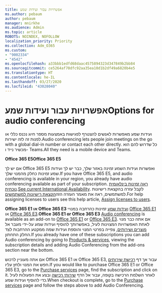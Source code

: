 ```yaml
---
title: אפשרויות עבור ועידות שמע
ms.author: pebaum
author: pebaum
manager: mnirkhe
ms.audience: Admin
ms.topic: article
ROBOTS: NOINDEX, NOFOLLOW
localization_priority: Priority
ms.collection: Adm_O365
ms.custom:
- "9002334"
- "4542"
ms.openlocfilehash: a33bbb1edfd68daac4575894323d347849b2bb84
ms.sourcegitcommit: ce5264af70dfc92aa35ea10d1b2df49a6820b4e5
ms.translationtype: HT
ms.contentlocale: he-IL
ms.lasthandoff: 03/27/2020
ms.locfileid: "43028040"
---
```

# <a name="options-for-audio-conferencing"></a><span data-ttu-id="f2c6c-102">אפשרויות עבור ועידות שמע</span><span class="sxs-lookup"><span data-stu-id="f2c6c-102">Options for audio conferencing</span></span>

<span data-ttu-id="f2c6c-103">ועידות שמע מאפשרות לאנשים להצטרף לפגישות באמצעות מספר חיוג נכנס כללי או לפנות זה לזה ישירות.</span><span class="sxs-lookup"><span data-stu-id="f2c6c-103">Audio conferencing lets people join meetings on the go with a global dial-in number or contact each other directly.</span></span>  <span data-ttu-id="f2c6c-104">כל שדרוש להם הוא מכשיר נייד ו- Teams.</span><span class="sxs-lookup"><span data-stu-id="f2c6c-104">All they need is a mobile device and Teams.</span></span>

<span data-ttu-id="f2c6c-105">**Office 365 E5**</span><span class="sxs-lookup"><span data-stu-id="f2c6c-105">**Office 365 E5**</span></span>

<span data-ttu-id="f2c6c-106">אם יש לך Office 365 E5 ואפשרות ועידות השמע זמינה באזור שלך, כבר יש לך ועידות שמע זמינות כחלק מהמנוי שלך.</span><span class="sxs-lookup"><span data-stu-id="f2c6c-106">If you have Office 365 E5, and audio conferencing is available in your region, you already have audio conferencing available as part of your subscription.</span></span>   <span data-ttu-id="f2c6c-107">[ראה זמינות בינלאומית נוכחית](https://go.microsoft.com/fwlink/p/?LinkID=839556).</span><span class="sxs-lookup"><span data-stu-id="f2c6c-107">[See current International Availability](https://go.microsoft.com/fwlink/p/?LinkID=839556).</span></span>  <span data-ttu-id="f2c6c-108">לקבל עזרה בהקצאת רישיונות למשתמשים, ראה את מאמר העזרה הזה[הקצאת רישיונות למשתמשים](https://docs.microsoft.com/microsoft-365/admin/manage/assign-licenses-to-users).</span><span class="sxs-lookup"><span data-stu-id="f2c6c-108">For help assigning licenses to users see this help article, [Assign licenses to users](https://docs.microsoft.com/microsoft-365/admin/manage/assign-licenses-to-users).</span></span>

<span data-ttu-id="f2c6c-109">**Office 365 E1 או Office 365 E3**
[ועידות שמע](https://products.office.com/microsoft-teams/online-meeting-solutions#customerstoryregion2) זמינות כהרחבה במנויי [Office 365 E1](https://www.microsoft.com/microsoft-365/business/office-365-enterprise-e1-business-software) או [Office 365 E3](https://www.microsoft.com/microsoft-365/business/office-365-enterprise-e3-business-software).</span><span class="sxs-lookup"><span data-stu-id="f2c6c-109">**Office 365 E1 or Office 365 E3**
[Audio conferencing](https://products.office.com/microsoft-teams/online-meeting-solutions#customerstoryregion2) is available as an add-on to [Office 365 E1](https://www.microsoft.com/microsoft-365/business/office-365-enterprise-e1-business-software) or [Office 365 E3](https://www.microsoft.com/microsoft-365/business/office-365-enterprise-e3-business-software).</span></span>  <span data-ttu-id="f2c6c-110">אם אתה כבר מנוי לאחת האפשרויות המצוינות לעיל, באפשרותך להוסיף ועידות שמע על-ידי מעבר אל [מוצרים ושירותים](https://go.microsoft.com/fwlink/p/?linkid=842054), צפייה בפרטי המנוי והוספת ועידות שמה ממקטע ההרחבות לצד החלק התחתון.</span><span class="sxs-lookup"><span data-stu-id="f2c6c-110">If you already have one of these subscriptions you can add Audio conferencing by going to [Products & services](https://go.microsoft.com/fwlink/p/?linkid=842054), viewing the subscription details and adding Audio Conferencing from the add-ons section near the bottom.</span></span>

<span data-ttu-id="f2c6c-111">אם אתה מעוניין לרכוש Office 365 E1 או Office 365 E3, עבור אך דף [רכישת שירותים](https://go.microsoft.com/fwlink/p/?linkid=868433) חפש את המנוי ולחץ עליו.</span><span class="sxs-lookup"><span data-stu-id="f2c6c-111">If you would like to purchase Office 365 E1 or Office 365 E3, go to the [Purchase services](https://go.microsoft.com/fwlink/p/?linkid=868433) page, find the subscription and click on it.</span></span>  <span data-ttu-id="f2c6c-112">לאחר השלמת הרכישה בקופה, עבור אל הדף [שירותי רכישה](https://go.microsoft.com/fwlink/p/?linkid=868433) ובצע את הפעולות לעיל כדי להוסיף ועידות שמע.</span><span class="sxs-lookup"><span data-stu-id="f2c6c-112">When checkout is complete, go to the [Purchase services](https://go.microsoft.com/fwlink/p/?linkid=868433) page and follow the steps above to add Audio Conferencing.</span></span>
